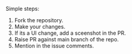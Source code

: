 Simple steps:

1. Fork the repository.
2. Make your changes.
3. If its a UI change, add a sceenshot in the PR.
4. Raise PR against main branch of the repo.
5. Mention in the issue comments.
